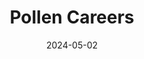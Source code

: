 ---  
layout: startup_page  
title: "Pollen Careers"  
id: "pollencareers.co.uk"  
permalink: "/pollencareerspollencareers.co.uk05022024/"  
website: "https://www.pollencareers.co.uk/"  
funding_round: "Pre-Seed"  
funding_amount: "£112,000"  
investors: ""  
about: "Pollen Careers is a digital hiring and jobseeking platform that helps entry-level jobseekers find employment. It offers personalized support, skills training, and opportunities, connecting candidates with recruiters based on attributes beyond traditional CVs. This approach aims to create a more inclusive and equitable job market."  
markets: "Recruitment, Human Resources, Technology, Information and Internet"  
hq: "London, England, United Kingdom"  
founded_year: "2023"  
linkedin: "https://uk.linkedin.com/company/pollencareersuk"  
twitter: ""  
instagram: ""  
facebook: ""  
crunchbase: "https://www.crunchbase.com/organization/pollen-careers?utm_source=linkedin&utm_medium=referral&utm_campaign=linkedin_companies&utm_content=profile_cta_anon&trk=funding_crunchbase"  
pitchbook: ""  

date_display: "02-May-2024"  
date: "2024-05-02"

# SEO Optimization  
meta_title: "Pollen Careers - Pre-Seed Funding (£112,000)"  
meta_description: "Pollen Careers, Pollen Careers is a digital hiring and jobseeking platform that helps entry-level jobseekers find employment. It offers personalized support, skills t..."  
meta_keywords: "Pollen Careers, Recruitment, Human Resources, Technology, Information and Internet, Pre-Seed funding"  
canonical_url: "https://startup.projectstartups.com/pollencareerspollencareers.co.uk05022024/"  
---